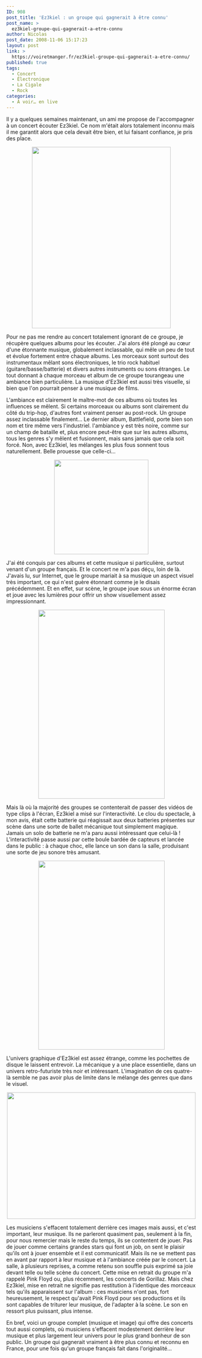 ```yaml
---
ID: 908
post_title: 'Ez3kiel : un groupe qui gagnerait à être connu'
post_name: >
  ez3kiel-groupe-qui-gagnerait-a-etre-connu
author: Nicolas
post_date: 2008-11-06 15:17:23
layout: post
link: >
  https://voiretmanger.fr/ez3kiel-groupe-qui-gagnerait-a-etre-connu/
published: true
tags:
  - Concert
  - Électronique
  - La Cigale
  - Rock
categories:
  - À voir… en live
---
```

<p>Il y a quelques semaines maintenant, un ami me propose de l'accompagner à un concert écouter Ez3kiel. Ce nom m'était alors totalement inconnu mais il me garantit alors que cela devait être bien, et lui faisant confiance, je pris des place.</p>
<p style="text-align: center;"><a href="http://www.ez3kiel.com/"><img class="alignnone size-full wp-image-909" title="ez3kiel" src="http://nicolasfurno.com/blog/wp-content/uploads/2008/11/ez3kiel.jpg" alt="" width="368" height="480" /></a></p>
<p>Pour ne pas me rendre au concert totalement ignorant de ce groupe, je récupère quelques albums pour les écouter. J'ai alors été plongé au cœur d'une étonnante musique, globalement inclassable, qui mêle un peu de tout et évolue fortement entre chaque albums. Les morceaux sont surtout des instrumentaux mêlant sons électroniques, le trio rock habituel (guitare/basse/batterie) et divers autres instruments ou sons étranges. Le tout donnant à chaque morceau et album de ce groupe tourangeau une ambiance bien particulière. La musique d'Ez3kiel est aussi très visuelle, si bien que l'on pourrait penser à une musique de films.</p>
<p>L'ambiance est clairement le maître-mot de ces albums où toutes les influences se mêlent. Si certains morceaux ou albums sont clairement du côté du trip-hop, d'autres font vraiment penser au post-rock. Un groupe assez inclassable finalement... Le dernier album, Battlefield, porte bien son nom et tire même vers l'industriel. l'ambiance y est très noire, comme sur un champ de bataille et, plus encore peut-être que sur les autres albums, tous les genres s'y mêlent et fusionnent, mais sans jamais que cela soit forcé. Non, avec Ez3kiel, les mélanges les plus fous sonnent tous naturellement. Belle prouesse que celle-ci...</p>
<p style="text-align: center;"><img class="alignnone size-full wp-image-910" title="ez3kiel-battlefield" src="http://nicolasfurno.com/blog/wp-content/uploads/2008/11/ez3kiel-battlefield.jpg" alt="" width="250" height="250" /></p>
<p></p>
<p>J'ai été conquis par ces albums et cette musique si particulière, surtout venant d'un groupe français. Et le concert ne m'a pas déçu, loin de là. J'avais lu, sur Internet, que le groupe mariait à sa musique un aspect visuel très important, ce qui n'est guère étonnant comme je le disais précédemment. Et en effet, sur scène, le groupe joue sous un énorme écran et joue avec les lumières pour offrir un show visuellement assez impressionnant.</p>
<p style="text-align: center;"><img class="alignnone size-full wp-image-913" title="ez3kiel_fkn_20" src="http://nicolasfurno.com/blog/wp-content/uploads/2008/11/ez3kiel_fkn_20.jpg" alt="" width="335" height="500" /></p>
<p>Mais là où la majorité des groupes se contenterait de passer des vidéos de type clips à l'écran, Ez3kiel a misé sur l'interactivité. Le clou du spectacle, à mon avis, était cette batterie qui réagissait aux deux batteries présentes sur scène dans une sorte de ballet mécanique tout simplement magique. Jamais un solo de batterie ne m'a paru aussi intéressant que celui-là ! L'interactivité passe aussi par cette boule bardée de capteurs et lancée dans le public : à chaque choc, elle lance un son dans la salle, produisant une sorte de jeu sonore très amusant.</p>
<p style="text-align: center;"><img class="alignnone size-full wp-image-912" title="ez3kiel_fkn_23" src="http://nicolasfurno.com/blog/wp-content/uploads/2008/11/ez3kiel_fkn_23.jpg" alt="" width="335" height="500" /></p>
<p>L'univers graphique d'Ez3kiel est assez étrange, comme les pochettes de disque le laissent entrevoir. La mécanique y a une place essentielle, dans un univers retro-futuriste très noir et intéressant. L'imagination de ces quatre-là semble ne pas avoir plus de limite dans le mélange des genres que dans le visuel.</p>
<p style="text-align: center;"><img class="alignnone size-full wp-image-911" title="ez3kiel_fkn_14" src="http://nicolasfurno.com/blog/wp-content/uploads/2008/11/ez3kiel_fkn_14.jpg" alt="" width="500" height="335" /></p>
<p>Les musiciens s'effacent totalement derrière ces images mais aussi, et c'est important, leur musique. Ils ne parleront quasiment pas, seulement à la fin, pour nous remercier mais le reste du temps, ils se contentent de jouer. Pas de jouer comme certains grandes stars qui font un job, on sent le plaisir qu'ils ont à jouer ensemble et il est communicatif. Mais ils ne se mettent pas en avant par rapport à leur musique et à l'ambiance créée par le concert. La salle, à plusieurs reprises, a comme retenu son souffle puis exprimé sa joie devant telle ou telle scène du concert. Cette mise en retrait du groupe m'a rappelé Pink Floyd ou, plus récemment, les concerts de Gorillaz. Mais chez Ez3kiel, mise en retrait ne signifie pas restitution à l'identique des morceaux tels qu'ils apparaissent sur l'album : ces musiciens n'ont pas, fort heureusement, le respect qu'avait Pink Floyd pour ses productions et ils sont capables de triturer leur musique, de l'adapter à la scène. Le son en ressort plus puissant, plus intense.</p>
<p></p>
<p>En bref, voici un groupe complet (musique et image) qui offre des concerts tout aussi complets, où musiciens s'effacent modestement derrière leur musique et plus largement leur univers pour le plus grand bonheur de son public. Un groupe qui gagnerait vraiment à être plus connu et reconnu en France, pour une fois qu'un groupe français fait dans l'originalité...</p>